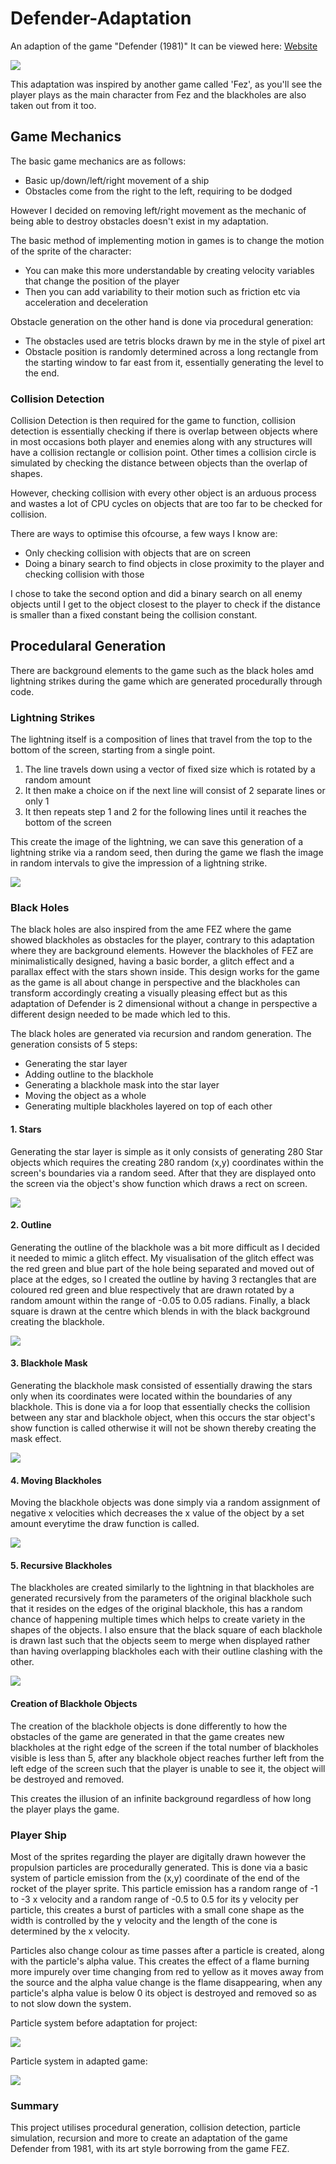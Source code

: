 # Defender-Adaptation
An adaption of the game "Defender (1981)"
It can be viewed here: [Website](https://arcane34.github.io/Defender-Adaptation/)

![](https://github.com/Arcane34/Defender-Adaptation/blob/main/Defender-Adaptation-Preview.gif)

This adaptation was inspired by another game called 'Fez', as you'll see the player plays as the main character from Fez and the blackholes are also taken out from it too.

## Game Mechanics
The basic game mechanics are as follows:
- Basic up/down/left/right movement of a ship
- Obstacles come from the right to the left, requiring to be dodged

However I decided on removing left/right movement as the mechanic of being able to destroy obstacles doesn't exist in my adaptation.

The basic method of implementing motion in games is to change the motion of the sprite of the character:
- You can make this more understandable by creating velocity variables that change the position of the player
- Then you can add variability to their motion such as friction etc via acceleration and deceleration

Obstacle generation on the other hand is done via procedural generation:

- The obstacles used are tetris blocks drawn by me in the style of pixel art 
- Obstacle position is randomly determined across a long rectangle from the starting window to far east from it, essentially generating the level to the end.

### Collision Detection
Collision Detection is then required for the game to function, collision detection is essentially checking if there is overlap between objects where in most occasions both player and enemies along with any structures will have a collision rectangle or collision point. Other times a collision circle is simulated by checking the distance between objects than the overlap of shapes.

However, checking collision with every other object is an arduous process and wastes a lot of CPU cycles on objects that are too far to be checked for collision.

There are ways to optimise this ofcourse, a few ways I know are:
- Only checking collision with objects that are on screen 
- Doing a binary search to find objects in close proximity to the player and checking collision with those

I chose to take the second option and did a binary search on all enemy objects until I get to the object closest to the player to check if the distance is smaller than a fixed constant being the collision constant.

## Procedularal Generation
There are background elements to the game such as the black holes amd lightning strikes during the game which are generated procedurally through code.

### Lightning Strikes
The lightning itself is a composition of lines that travel from the top to the bottom of the screen, starting from a single point.

1. The line travels down using a vector of fixed size which is rotated by a random amount
2. It then make a choice on if the next line will consist of 2 separate lines or only 1
3. It then repeats step 1 and 2 for the following lines until it reaches the bottom of the screen

This create the image of the lightning, we can save this generation of a lightning strike via a random seed, then during the game we flash the image in random intervals to give the impression of a lightning strike.

![](https://github.com/Arcane34/Defender-Adaptation/blob/main/Lightning-Gen-Preview.gif)

### Black Holes
The black holes are also inspired from the ame FEZ where the game showed blackholes as obstacles for the player, contrary to this adaptation where they are background elements.
However the blackholes of FEZ are minimalistically designed, having a basic border, a glitch effect and a parallax effect with the stars shown inside. This design works for the game as the game is all about change in perspective and the blackholes can transform accordingly creating a visually pleasing effect but as this adaptation of Defender is 2 dimensional without a change in perspective a different design needed to be made which led to this.

The black holes are generated via recursion and random generation. The generation consists of 5 steps:
- Generating the star layer
- Adding outline to the blackhole
- Generating a blackhole mask into the star layer
- Moving the object as a whole
- Generating multiple blackholes layered on top of each other


#### 1. Stars
Generating the star layer is simple as it only consists of generating 280 Star objects which requires the creating 280 random (x,y) coordinates within the screen's boundaries via a random seed. After that they are displayed onto the screen via the object's show function which draws a rect on screen.

![](https://github.com/Arcane34/Defender-Adaptation/blob/main/starsPrev.jpg)

#### 2. Outline
Generating the outline of the blackhole was a bit more difficult as I decided it needed to mimic a glitch effect. My visualisation of the glitch effect was the red green and blue part of the hole being separated and moved out of place at the edges, so I created the outline by having 3 rectangles that are coloured red green and blue respectively that are drawn rotated by a random amount within the range of -0.05 to 0.05 radians. Finally, a black square is drawn at the centre which blends in with the black background creating the blackhole.

![](https://github.com/Arcane34/Defender-Adaptation/blob/main/outlinePrev.gif)

#### 3. Blackhole Mask
Generating the blackhole mask consisted of essentially drawing the stars only when its coordinates were located within the boundaries of any blackhole. This is done via a for loop that essentially checks the collision between any star and blackhole object, when this occurs the star object's show function is called otherwise it will not be shown thereby creating the mask effect.

![](https://github.com/Arcane34/Defender-Adaptation/blob/main/outlineStarPrev.gif)

#### 4. Moving Blackholes
Moving the blackhole objects was done simply via a random assignment of negative x velocities which decreases the x value of the object by a set amount everytime the draw function is called.

![](https://github.com/Arcane34/Defender-Adaptation/blob/main/movementPrev.gif)

#### 5. Recursive Blackholes
The blackholes are created similarly to the lightning in that blackholes are generated recursively from the parameters of the original blackhole such that it resides on the edges of the original blackhole, this has a random chance of happening multiple times which helps to create variety in the shapes of the objects. I also ensure that the black square of each blackhole is drawn last such that the objects seem to merge when displayed rather than having overlapping blackholes each with their outline clashing with the other.

![](https://github.com/Arcane34/Defender-Adaptation/blob/main/recursionPrev.gif)

#### Creation of Blackhole Objects
The creation of the blackhole objects is done differently to how the obstacles of the game are generated in that the game creates new blackholes at the right edge of the screen if the total number of blackholes visible is less than 5, after any blackhole object reaches further left from the left edge of the screen such that the player is unable to see it, the object will be destroyed and removed. 

This creates the illusion of an infinite background regardless of how long the player plays the game.

### Player Ship
Most of the sprites regarding the player are digitally drawn however the propulsion particles are procedurally generated. This is done via a basic system of particle emission from the (x,y) coordinate of the end of the rocket of the player sprite. This particle emission has a random range of -1 to -3 x velocity and a random range of -0.5 to 0.5 for its y velocity per particle, this creates a burst of particles with a small cone shape as the width is controlled by the y velocity and the length of the cone is determined by the x velocity. 

Particles also change colour as time passes after a particle is created, along with the particle's alpha value. This creates the effect of a flame burning more impurely over time changing from red to yellow as it moves away from the source and the alpha value change is the flame disappearing, when any particle's alpha value is below 0 its object is destroyed and removed so as to not slow down the system.

Particle system before adaptation for project:

![](https://github.com/Arcane34/Defender-Adaptation/blob/main/particlePrev.gif)

Particle system in adapted game:

![](https://github.com/Arcane34/Defender-Adaptation/blob/main/rocketParticlePrev.gif)

### Summary
This project utilises procedural generation, collision detection, particle simulation, recursion and more to create an adaptation of the game Defender from 1981, with its art style borrowing from the game FEZ.
